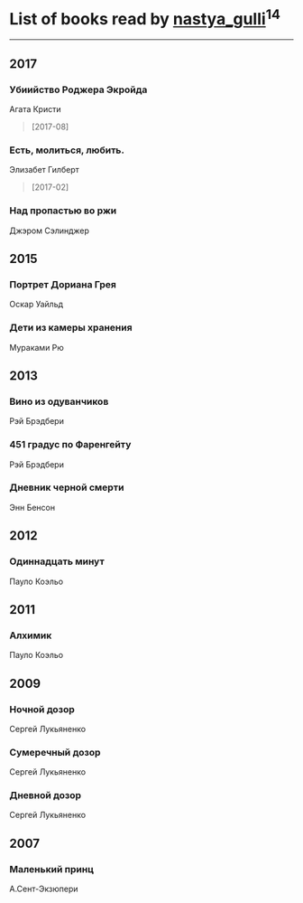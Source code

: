# List of books read by [nastya_gulli](http://vk.com/id18695910)<sup>14</sup>
---

## 2017

### Убиийство Роджера Экройда
Агата Кристи
> [2017-08] 


### Есть, молиться, любить.
Элизабет Гилберт
> [2017-02] 


### Над пропастью во ржи
Джэром Сэлинджер



## 2015

### Портрет Дориана Грея
Оскар Уайльд


### Дети из камеры хранения
Мураками Рю



## 2013

### Вино из одуванчиков
Рэй Брэдбери


### 451 градус по Фаренгейту
Рэй Брэдбери


### Дневник черной смерти
Энн Бенсон



## 2012

### Одиннадцать минут
Пауло Коэльо



## 2011

### Алхимик
Пауло Коэльо



## 2009

### Ночной дозор
Сергей Лукьяненко


### Сумеречный дозор
Сергей Лукьяненко


### Дневной дозор
Сергей Лукьяненко



## 2007

### Маленький принц
А.Сент-Экзюпери



